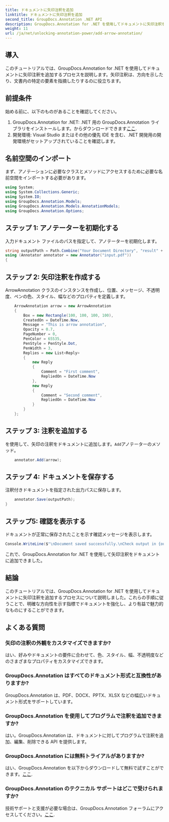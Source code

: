 ```yaml
---
title: ドキュメントに矢印注釈を追加
linktitle: ドキュメントに矢印注釈を追加
second_title: GroupDocs.Annotation .NET API
description: GroupDocs.Annotation for .NET を使用してドキュメントに矢印注釈を追加する方法を学びます。文書の明瞭さと対話性を簡単に強化します。
weight: 11
url: /ja/net/unlocking-annotation-power/add-arrow-annotation/
---
```

## 導入
このチュートリアルでは、GroupDocs.Annotation for .NET を使用してドキュメントに矢印注釈を追加するプロセスを説明します。矢印注釈は、方向を示したり、文書内の特定の要素を指摘したりするのに役立ちます。
## 前提条件
始める前に、以下のものがあることを確認してください。
1.  GroupDocs.Annotation for .NET: .NET 用の GroupDocs.Annotation ライブラリをインストールします。からダウンロードできます[ここ](https://releases.groupdocs.com/annotation/net/).
2. 開発環境: Visual Studio またはその他の優先 IDE を含む、.NET 開発用の開発環境がセットアップされていることを確認します。

## 名前空間のインポート
まず、アノテーションに必要なクラスとメソッドにアクセスするために必要な名前空間をインポートする必要があります。
```csharp
using System;
using System.Collections.Generic;
using System.IO;
using GroupDocs.Annotation.Models;
using GroupDocs.Annotation.Models.AnnotationModels;
using GroupDocs.Annotation.Options;
```
## ステップ 1: アノテーターを初期化する
入力ドキュメント ファイルのパスを指定して、アノテーターを初期化します。
```csharp
string outputPath = Path.Combine("Your Document Directory", "result" + Path.GetExtension("input.pdf"));
using (Annotator annotator = new Annotator("input.pdf"))
{
```
## ステップ 2: 矢印注釈を作成する
ArrowAnnotation クラスのインスタンスを作成し、位置、メッセージ、不透明度、ペンの色、スタイル、幅などのプロパティを定義します。
```csharp
	ArrowAnnotation arrow = new ArrowAnnotation
	{
		Box = new Rectangle(100, 100, 100, 100),
		CreatedOn = DateTime.Now,
		Message = "This is arrow annotation",
		Opacity = 0.7,
		PageNumber = 0,
		PenColor = 65535,
		PenStyle = PenStyle.Dot,
		PenWidth = 3,
		Replies = new List<Reply>
		{
			new Reply
			{
				Comment = "First comment",
				RepliedOn = DateTime.Now
			},
			new Reply
			{
				Comment = "Second comment",
				RepliedOn = DateTime.Now
			}
		}
	};
```
## ステップ 3: 注釈を追加する
を使用して、矢印の注釈をドキュメントに追加します。`Add`アノテーターのメソッド。
```csharp
	annotator.Add(arrow);
```
## ステップ 4: ドキュメントを保存する
注釈付きドキュメントを指定された出力パスに保存します。
```csharp
	annotator.Save(outputPath);
}
```
## ステップ5: 確認を表示する
ドキュメントが正常に保存されたことを示す確認メッセージを表示します。
```csharp
Console.WriteLine($"\nDocument saved successfully.\nCheck output in {outputPath}.");
```
これで、GroupDocs.Annotation for .NET を使用して矢印注釈をドキュメントに追加できました。

## 結論
このチュートリアルでは、GroupDocs.Annotation for .NET を使用してドキュメントに矢印注釈を追加するプロセスについて説明しました。これらの手順に従うことで、明確な方向性を示す指標でドキュメントを強化し、より有益で魅力的なものにすることができます。
## よくある質問
### 矢印の注釈の外観をカスタマイズできますか?
はい、好みやドキュメントの要件に合わせて、色、スタイル、幅、不透明度などのさまざまなプロパティをカスタマイズできます。
### GroupDocs.Annotation はすべてのドキュメント形式と互換性がありますか?
GroupDocs.Annotation は、PDF、DOCX、PPTX、XLSX などの幅広いドキュメント形式をサポートしています。
### GroupDocs.Annotation を使用してプログラムで注釈を追加できますか?
はい。GroupDocs.Annotation は、ドキュメントに対してプログラムで注釈を追加、編集、削除できる API を提供します。
### GroupDocs.Annotation には無料トライアルがありますか?
はい、GroupDocs.Annotation を以下からダウンロードして無料で試すことができます。[ここ](https://releases.groupdocs.com/).
### GroupDocs.Annotation のテクニカル サポートはどこで受けられますか?
技術サポートと支援が必要な場合は、GroupDocs.Annotation フォーラムにアクセスしてください。[ここ](https://forum.groupdocs.com/c/annotation/10).